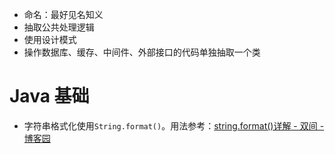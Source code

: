 - 命名：最好见名知义
- 抽取公共处理逻辑
- 使用设计模式
- 操作数据库、缓存、中间件、外部接口的代码单独抽取一个类



# Java 基础



- 字符串格式化使用`String.format()`。用法参考：[string.format()详解 - 双间 - 博客园](https://www.cnblogs.com/mark5/p/11430245.html)